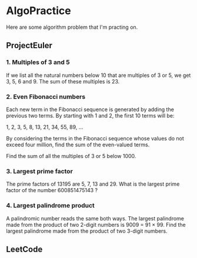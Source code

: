 # AlgoPractice

Here are some algorithm problem that I'm practing on.

## ProjectEuler
### 1. Multiples of 3 and 5
If we list all the natural numbers below 10 that are multiples of 3 or 5, we get 3, 5, 6 and 9. The sum of these multiples is 23.
### 2. Even Fibonacci numbers
Each new term in the Fibonacci sequence is generated by adding the previous two terms. By starting with 1 and 2, the first 10 terms will be:

1, 2, 3, 5, 8, 13, 21, 34, 55, 89, ...

By considering the terms in the Fibonacci sequence whose values do not exceed four million, find the sum of the even-valued terms.

Find the sum of all the multiples of 3 or 5 below 1000.
### 3. Largest prime factor
The prime factors of 13195 are 5, 7, 13 and 29.
What is the largest prime factor of the number 600851475143 ?
### 4. Largest palindrome product
A palindromic number reads the same both ways. The largest palindrome made from the product of two 2-digit numbers is 9009 = 91 × 99.
Find the largest palindrome made from the product of two 3-digit numbers.

## LeetCode
